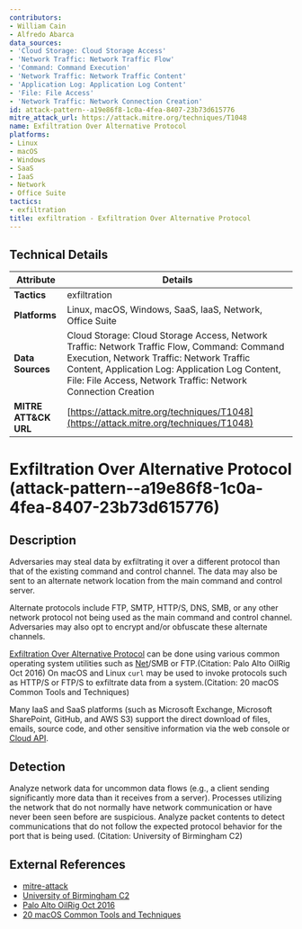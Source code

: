 ```yaml
---
contributors:
- William Cain
- Alfredo Abarca
data_sources:
- 'Cloud Storage: Cloud Storage Access'
- 'Network Traffic: Network Traffic Flow'
- 'Command: Command Execution'
- 'Network Traffic: Network Traffic Content'
- 'Application Log: Application Log Content'
- 'File: File Access'
- 'Network Traffic: Network Connection Creation'
id: attack-pattern--a19e86f8-1c0a-4fea-8407-23b73d615776
mitre_attack_url: https://attack.mitre.org/techniques/T1048
name: Exfiltration Over Alternative Protocol
platforms:
- Linux
- macOS
- Windows
- SaaS
- IaaS
- Network
- Office Suite
tactics:
- exfiltration
title: exfiltration - Exfiltration Over Alternative Protocol
---
```


## Technical Details

| Attribute | Details |
|-----------|----------|
| **Tactics** | exfiltration |
| **Platforms** | Linux, macOS, Windows, SaaS, IaaS, Network, Office Suite |
| **Data Sources** | Cloud Storage: Cloud Storage Access, Network Traffic: Network Traffic Flow, Command: Command Execution, Network Traffic: Network Traffic Content, Application Log: Application Log Content, File: File Access, Network Traffic: Network Connection Creation |
| **MITRE ATT&CK URL** | [https://attack.mitre.org/techniques/T1048](https://attack.mitre.org/techniques/T1048) |

# Exfiltration Over Alternative Protocol (attack-pattern--a19e86f8-1c0a-4fea-8407-23b73d615776)

## Description
Adversaries may steal data by exfiltrating it over a different protocol than that of the existing command and control channel. The data may also be sent to an alternate network location from the main command and control server.  

Alternate protocols include FTP, SMTP, HTTP/S, DNS, SMB, or any other network protocol not being used as the main command and control channel. Adversaries may also opt to encrypt and/or obfuscate these alternate channels. 

[Exfiltration Over Alternative Protocol](https://attack.mitre.org/techniques/T1048) can be done using various common operating system utilities such as [Net](https://attack.mitre.org/software/S0039)/SMB or FTP.(Citation: Palo Alto OilRig Oct 2016) On macOS and Linux <code>curl</code> may be used to invoke protocols such as HTTP/S or FTP/S to exfiltrate data from a system.(Citation: 20 macOS Common Tools and Techniques)

Many IaaS and SaaS platforms (such as Microsoft Exchange, Microsoft SharePoint, GitHub, and AWS S3) support the direct download of files, emails, source code, and other sensitive information via the web console or [Cloud API](https://attack.mitre.org/techniques/T1059/009).

## Detection
Analyze network data for uncommon data flows (e.g., a client sending significantly more data than it receives from a server). Processes utilizing the network that do not normally have network communication or have never been seen before are suspicious. Analyze packet contents to detect communications that do not follow the expected protocol behavior for the port that is being used. (Citation: University of Birmingham C2)

## External References
- [mitre-attack](https://attack.mitre.org/techniques/T1048)
- [University of Birmingham C2](https://arxiv.org/ftp/arxiv/papers/1408/1408.1136.pdf)
- [Palo Alto OilRig Oct 2016](http://researchcenter.paloaltonetworks.com/2016/10/unit42-oilrig-malware-campaign-updates-toolset-and-expands-targets/)
- [20 macOS Common Tools and Techniques](https://labs.sentinelone.com/20-common-tools-techniques-used-by-macos-threat-actors-malware/)
